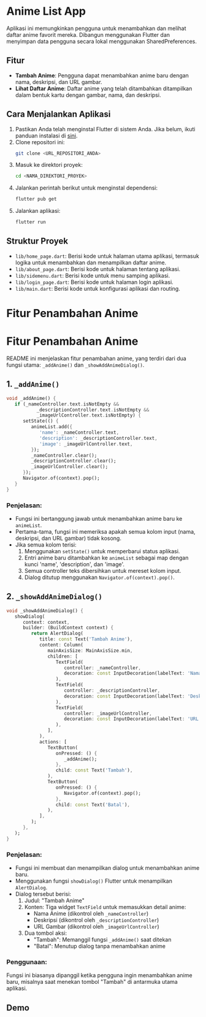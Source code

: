 # Anime List App

Aplikasi ini memungkinkan pengguna untuk menambahkan dan melihat daftar anime favorit mereka. Dibangun menggunakan Flutter dan menyimpan data pengguna secara lokal menggunakan SharedPreferences.

## Fitur

- **Tambah Anime**: Pengguna dapat menambahkan anime baru dengan nama, deskripsi, dan URL gambar.
- **Lihat Daftar Anime**: Daftar anime yang telah ditambahkan ditampilkan dalam bentuk kartu dengan gambar, nama, dan deskripsi.


## Cara Menjalankan Aplikasi

1. Pastikan Anda telah menginstal Flutter di sistem Anda. Jika belum, ikuti panduan instalasi di [sini](https://flutter.dev/docs/get-started/install).
2. Clone repositori ini:
    ```bash
    git clone <URL_REPOSITORI_ANDA>
    ```
3. Masuk ke direktori proyek:
    ```bash
    cd <NAMA_DIREKTORI_PROYEK>
    ```
4. Jalankan perintah berikut untuk menginstal dependensi:
    ```bash
    flutter pub get
    ```
5. Jalankan aplikasi:
    ```bash
    flutter run
    ```

## Struktur Proyek

- `lib/home_page.dart`: Berisi kode untuk halaman utama aplikasi, termasuk logika untuk menambahkan dan menampilkan daftar anime.
- `lib/about_page.dart`: Berisi kode untuk halaman tentang aplikasi.
- `lib/sidemenu.dart`: Berisi kode untuk menu samping aplikasi.
- `lib/login_page.dart`: Berisi kode untuk halaman login aplikasi.
- `lib/main.dart`: Berisi kode untuk konfigurasi aplikasi dan routing.


# Fitur Penambahan Anime

# Fitur Penambahan Anime

README ini menjelaskan fitur penambahan anime, yang terdiri dari dua fungsi utama: `_addAnime()` dan `_showAddAnimeDialog()`.

## 1. `_addAnime()`

```dart
void _addAnime() {
   if (_nameController.text.isNotEmpty &&
           _descriptionController.text.isNotEmpty &&
           _imageUrlController.text.isNotEmpty) {
      setState(() {
         animeList.add({
            'name': _nameController.text,
            'description': _descriptionController.text,
            'image': _imageUrlController.text,
         });
         _nameController.clear();
         _descriptionController.clear();
         _imageUrlController.clear();
      });
      Navigator.of(context).pop();
   }
}
```

### Penjelasan:

- Fungsi ini bertanggung jawab untuk menambahkan anime baru ke `animeList`.
- Pertama-tama, fungsi ini memeriksa apakah semua kolom input (nama, deskripsi, dan URL gambar) tidak kosong.
- Jika semua kolom terisi:
   1. Menggunakan `setState()` untuk memperbarui status aplikasi.
   2. Entri anime baru ditambahkan ke `animeList` sebagai map dengan kunci 'name', 'description', dan 'image'.
   3. Semua controller teks dibersihkan untuk mereset kolom input.
   4. Dialog ditutup menggunakan `Navigator.of(context).pop()`.

## 2. `_showAddAnimeDialog()`

```dart
void _showAddAnimeDialog() {
   showDialog(
      context: context,
      builder: (BuildContext context) {
         return AlertDialog(
            title: const Text('Tambah Anime'),
            content: Column(
               mainAxisSize: MainAxisSize.min,
               children: [
                  TextField(
                     controller: _nameController,
                     decoration: const InputDecoration(labelText: 'Nama Anime'),
                  ),
                  TextField(
                     controller: _descriptionController,
                     decoration: const InputDecoration(labelText: 'Deskripsi'),
                  ),
                  TextField(
                     controller: _imageUrlController,
                     decoration: const InputDecoration(labelText: 'URL Gambar'),
                  ),
               ],
            ),
            actions: [
               TextButton(
                  onPressed: () {
                     _addAnime();
                  },
                  child: const Text('Tambah'),
               ),
               TextButton(
                  onPressed: () {
                     Navigator.of(context).pop();
                  },
                  child: const Text('Batal'),
               ),
            ],
         );
      },
   );
}
```

### Penjelasan:

- Fungsi ini membuat dan menampilkan dialog untuk menambahkan anime baru.
- Menggunakan fungsi `showDialog()` Flutter untuk menampilkan `AlertDialog`.
- Dialog tersebut berisi:
   1. Judul: "Tambah Anime"
   2. Konten: Tiga widget `TextField` untuk memasukkan detail anime:
      - Nama Anime (dikontrol oleh `_nameController`)
      - Deskripsi (dikontrol oleh `_descriptionController`)
      - URL Gambar (dikontrol oleh `_imageUrlController`)
   3. Dua tombol aksi:
      - "Tambah": Memanggil fungsi `_addAnime()` saat ditekan
      - "Batal": Menutup dialog tanpa menambahkan anime

### Penggunaan:

Fungsi ini biasanya dipanggil ketika pengguna ingin menambahkan anime baru, misalnya saat menekan tombol "Tambah" di antarmuka utama aplikasi.

## Demo







